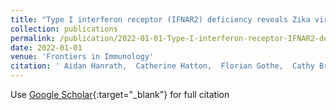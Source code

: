 ```yaml
---
title: "Type I interferon receptor (IFNAR2) deficiency reveals Zika virus cytopathicity in human macrophages and microglia"
collection: publications
permalink: /publication/2022-01-01-Type-I-interferon-receptor-IFNAR2-deficiency-reveals-Zika-virus-cytopathicity-in-human-macrophages-and-microglia
date: 2022-01-01
venue: 'Frontiers in Immunology'
citation: ' Aidan Hanrath,  Catherine Hatton,  Florian Gothe,  Cathy Browne,  Jane Vowles,  Peter Leary,  Simon Cockell,  Sally Cowley,  William James,  Sophie Hambleton,  Christopher Duncan, &quot;Type I interferon receptor (IFNAR2) deficiency reveals Zika virus cytopathicity in human macrophages and microglia.&quot; Frontiers in Immunology, 2022.'
---
```

Use [Google Scholar](https://scholar.google.com/scholar?q=Type+I+interferon+receptor+(IFNAR2)+deficiency+reveals+Zika+virus+cytopathicity+in+human+macrophages+and+microglia){:target="_blank"} for full citation